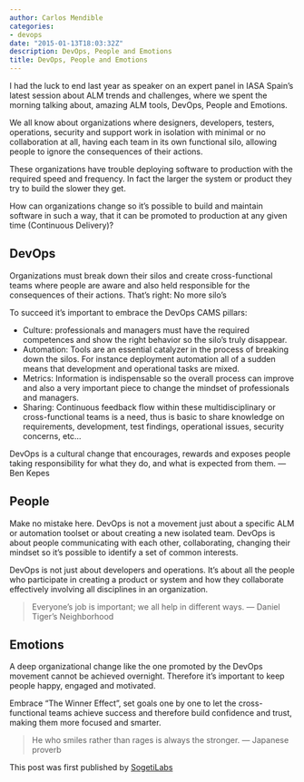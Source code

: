 ```yaml
---
author: Carlos Mendible
categories:
- devops
date: "2015-01-13T18:03:32Z"
description: DevOps, People and Emotions
title: DevOps, People and Emotions
---
```

I had the luck to end last year as speaker on an expert panel in IASA Spain’s latest session about ALM trends and challenges, where we spent the morning talking about, amazing ALM tools, DevOps, People and Emotions.

We all know about organizations where designers, developers, testers, operations, security and support work in isolation with minimal or no collaboration at all, having each team in its own functional silo, allowing people to ignore the consequences of their actions.

These organizations have trouble deploying software to production with the required speed and frequency. In fact the larger the system or product they try to build the slower they get.

How can organizations change so it’s possible to build and maintain software in such a way, that it can be promoted to production at any given time (Continuous Delivery)?

## DevOps
Organizations must break down their silos and create cross-functional teams where people are aware and also held responsible for the consequences of their actions. That’s right: No more silo’s

To succeed it’s important to embrace the DevOps CAMS pillars:

* Culture: professionals and managers must have the required competences and show the right behavior so the silo’s truly disappear.
* Automation: Tools are an essential catalyzer in the process of breaking down the silos. For instance deployment automation all of a sudden means that development and operational tasks are mixed.
* Metrics: Information is indispensable so the overall process can improve and also a very important piece to change the mindset of professionals and managers.
* Sharing: Continuous feedback flow within these multidisciplinary or cross-functional teams is a need, thus is basic to share knowledge on requirements, development, test findings, operational issues, security concerns, etc…

DevOps is a cultural change that encourages, rewards and exposes people taking responsibility for what they do, and what is expected from them. — Ben Kepes

## People
Make no mistake here. DevOps is not a movement just about a specific ALM or automation toolset or about creating a new isolated team. DevOps is about people communicating with each other, collaborating, changing their mindset so it’s possible to identify a set of common interests.

DevOps is not just about developers and operations. It’s about all the people who participate in creating a product or system and how they collaborate effectively involving all disciplines in an organization.

> Everyone’s job is important; we all help in different ways. — Daniel Tiger’s Neighborhood

## Emotions
A deep organizational change like the one promoted by the DevOps movement cannot be achieved overnight. Therefore it’s important to keep people happy, engaged and motivated.

Embrace “The Winner Effect”, set goals one by one to let the cross-functional teams achieve success and therefore build confidence and trust, making them more focused and smarter.

> He who smiles rather than rages is always the stronger. — Japanese proverb

This post was first published by [SogetiLabs](http://labs.sogeti.com/devops-people-and-emotions/)